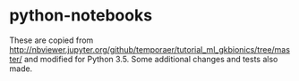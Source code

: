 # python-notebooks

These are copied from
http://nbviewer.jupyter.org/github/temporaer/tutorial_ml_gkbionics/tree/master/
and modified for Python 3.5. Some additional changes and tests also made. 

